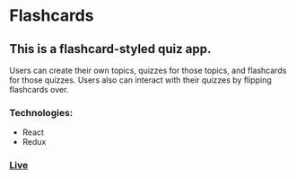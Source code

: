 # Flashcards

## This is a flashcard-styled quiz app. 
Users can create their own topics, quizzes for those topics, and flashcards for those quizzes. Users also can interact with their quizzes by flipping flashcards over.

### Technologies: 
* React
* Redux

### [Live](https://flashcards-redux-codecademy.netlify.app/)
